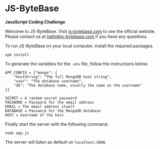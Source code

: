 # JS-ByteBase
**JavaScript Coding Challenge**

Welcome to JS-ByteBase.
Visit [js-bytebase.com](https://js-bytebase.com) to see the official website.
Please contact us at [hello@js-bytebase.com](mailto:hello@js-bytebase.com) if you have any questions.

To run JS-ByteBase on your local computer, install the required packages.
```
npm install
```

To generate the variables for the `.env` file, follow the instructions below.
```
APP_CONFIG = {"mongo": {
    "hostString": "The full MongoDB host string",
    "user": "The database username",
    "db": "The database name, usually the same as the username"
}}

SECRET = A random secret password
PASSWORD = Password for the email address
EMAIL = The email address itself
DATABASE = Password for the MongoDB database
HOST = Username of the host
```

Finally start the server with the following command.
```
node app.js
```

The server will listen as default on `localhost:5000`.